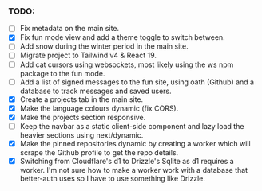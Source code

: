 ### TODO:

- [ ] Fix metadata on the main site.
- [x] Fix fun mode view and add a theme toggle to switch between.
- [ ] Add snow during the winter period in the main site.
- [ ] Migrate project to Tailwind v4 & React 19.
- [ ] Add cat cursors using websockets, most likely using the [ws](https://www.npmjs.com/package/ws) npm package to the fun mode.
- [ ] Add a list of signed messages to the fun site, using oath (Github) and a database to track messages and saved users.
- [x] Create a projects tab in the main site.
- [x] Make the language colours dynamic (fix CORS).
- [x] Make the projects section responsive.
- [ ] Keep the navbar as a static client-side component and lazy load the heavier sections using next/dynamic.
- [x] Make the pinned repositories dynamic by creating a worker which will scrape the Github profile to get the repo details.
- [x] Switching from Cloudflare's d1 to Drizzle's Sqlite as d1 requires a worker. I'm not sure how to make a worker work with a database that better-auth uses so I have to use something like Drizzle.
